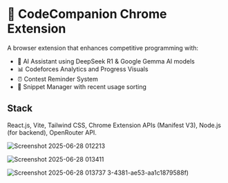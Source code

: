 # 🚀 CodeCompanion Chrome Extension

A browser extension that enhances competitive programming with:

- 🤖 AI Assistant using DeepSeek R1 & Google Gemma AI models
- 📊 Codeforces Analytics and Progress Visuals
- ⏰ Contest Reminder System
- 🧩 Snippet Manager with recent usage sorting

## Stack

React.js, Vite, Tailwind CSS, Chrome Extension APIs (Manifest V3), Node.js (for backend), OpenRouter API.

![Screenshot 2025-06-28 012213](https://github.com/user-attachments/assets/c87985d4-5485-4cbb-8336-a10b1252c05e)

![Screenshot 2025-06-28 013411](https://github.com/user-attachments/assets/a80a09b3-8b9c-4fa6-918c-d3d4900ced68)

![Screenshot 2025-06-28 013737](https://github.com/user-attachments/assets/95d7b1e6-d750-4ee4-9cb2-485426ce4444)
3-4381-ae53-aa1c1879588f)
